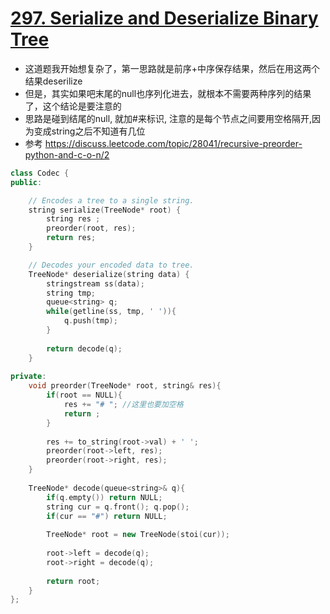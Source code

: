 # [297. Serialize and Deserialize Binary Tree](https://leetcode.com/problems/serialize-and-deserialize-binary-tree/?tab=Solutions)

*  这道题我开始想复杂了，第一思路就是前序+中序保存结果，然后在用这两个结果deserilize
*  但是，其实如果吧末尾的null也序列化进去，就根本不需要两种序列的结果了，这个结论是要注意的
*  思路是碰到结尾的null, 就加#来标识, 注意的是每个节点之间要用空格隔开,因为变成string之后不知道有几位
*  参考 https://discuss.leetcode.com/topic/28041/recursive-preorder-python-and-c-o-n/2

```c++
class Codec {
public:

    // Encodes a tree to a single string.
    string serialize(TreeNode* root) {
        string res ;
        preorder(root, res);
        return res;
    }

    // Decodes your encoded data to tree.
    TreeNode* deserialize(string data) {
        stringstream ss(data);
        string tmp;
        queue<string> q;
        while(getline(ss, tmp, ' ')){
            q.push(tmp);
        }
        
        return decode(q);
    }
    
private:
    void preorder(TreeNode* root, string& res){
        if(root == NULL){
            res += "# "; //这里也要加空格
            return ;
        }
        
        res += to_string(root->val) + ' ';
        preorder(root->left, res);
        preorder(root->right, res);
    }
    
    TreeNode* decode(queue<string>& q){
        if(q.empty()) return NULL;
        string cur = q.front(); q.pop();
        if(cur == "#") return NULL;
        
        TreeNode* root = new TreeNode(stoi(cur));
        
        root->left = decode(q);
        root->right = decode(q);
        
        return root;
    }
};

```


